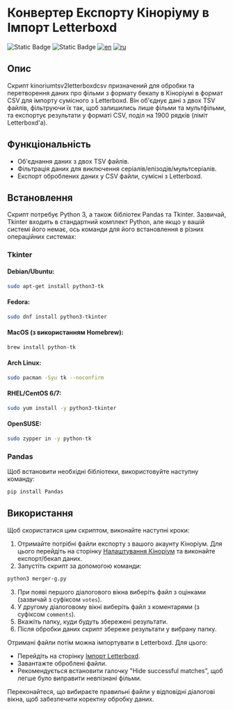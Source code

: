 # Конвертер Експорту Кіноріуму в Імпорт Letterboxd

![Static Badge](https://img.shields.io/badge/letterboxd-gray?logo=letterboxd) ![Static Badge](https://img.shields.io/badge/python3-FF8002?style=flat&logo=python&logoColor=white) [![en](https://img.shields.io/badge/lang-en-00E153.svg)](README.md) [![ru](https://img.shields.io/badge/lang-ru-41BDF3.svg)](README.ru.md)

## Опис
Скрипт kinoriumtsv2letterboxdcsv призначений для обробки та перетворення даних про фільми з формату бекапу в Кіноріумі в формат CSV для імпорту сумісного з Letterboxd. Він об'єднує дані з двох TSV файлів, фільтруючи їх так, щоб залишились лише фільми та мультфільми, та експортує результати у форматі CSV, поділ на 1900 рядків (ліміт Letterboxd'a).

## Функціональність
- Об'єднання даних з двох TSV файлів.
- Фільтрація даних для виключення серіалів/епізодів/мультсеріалів.
- Експорт оброблених даних у CSV файли, сумісні з Letterboxd.

## Встановлення
Скрипт потребує Python 3, а також бібліотек Pandas та Tkinter. Зазвичай, Tkinter входить в стандартний комплект Python, але якщо у вашій системі його немає, ось команди для його встановлення в різних операційних системах:
### Tkinter
#### Debian/Ubuntu:
```bash
sudo apt-get install python3-tk
```

#### Fedora:
```bash
sudo dnf install python3-tkinter
```

#### MacOS (з використанням Homebrew):
```bash
brew install python-tk
```

#### Arch Linux:
```bash
sudo pacman -Syu tk --noconfirm
```

#### RHEL/CentOS 6/7:
```bash
sudo yum install -y python3-tkinter
```

#### OpenSUSE:
```bash
sudo zypper in -y python-tk
```
### Pandas
Щоб встановити необхідні бібліотеки, використовуйте наступну команду:

```bash
pip install Pandas
```

## Використання
Щоб скористатися цим скриптом, виконайте наступні кроки:

1. Отримайте потрібні файли експорту з вашого акаунту Кіноріум. Для цього перейдіть на сторінку [Налаштування Кіноріум](https://kinorium.com/user/settings/) та виконайте експорт/бекап даних.
2. Запустіть скрипт за допомогою команди:
```bash
python3 merger-g.py
```
3. При появі першого діалогового вікна виберіть файл з оцінками (зазвичай з суфіксом `votes`).
4. У другому діалоговому вікні виберіть файл з коментарями (з суфіксом `comments`).
5. Вкажіть папку, куди будуть збережені результати.
6. Після обробки даних скрипт збереже результати у вибрану папку.

Отримані файли потім можна імпортувати в Letterboxd. Для цього:
- Перейдіть на сторінку [Імпорт Letterboxd](https://letterboxd.com/import/).
- Завантажте оброблені файли.
- Рекомендується встановити галочку "Hide successful matches", щоб легше було виправити невпізнані фільми.

Переконайтеся, що вибираєте правильні файли у відповідні діалогові вікна, щоб забезпечити коректну обробку даних.
